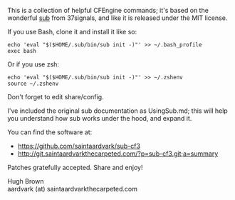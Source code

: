This is a collection of helpful CFEngine commands; it's based on the
wonderful [sub][1] from 37signals, and like it is released under the
MIT license.

If you use Bash, clone it and install it like so:

    echo 'eval "$($HOME/.sub/bin/sub init -)"' >> ~/.bash_profile
    exec bash

Or if you use zsh:

    echo 'eval "$($HOME/.sub/bin/sub init -)"' >> ~/.zshenv
    source ~/.zshenv

Don't forget to edit share/config.

I've included the original sub documentation as UsingSub.md; this will
help you understand how sub works under the hood, and expand it. 

You can find the software at:

* https://github.com/saintaardvark/sub-cf3
* http://git.saintaardvarkthecarpeted.com/?p=sub-cf3.git;a=summary

Patches gratefully accepted.  Share and enjoy!

Hugh Brown  
aardvark (at) saintaardvarkthecarpeted.com  

[1]: https://github.com/37signals/sub
